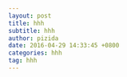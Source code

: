 ```yaml
---
layout: post
title: hhh
subtitle: hhh
author: pizida
date: 2016-04-29 14:33:45 +0800
categories: hhh
tag: hhh
---
```

